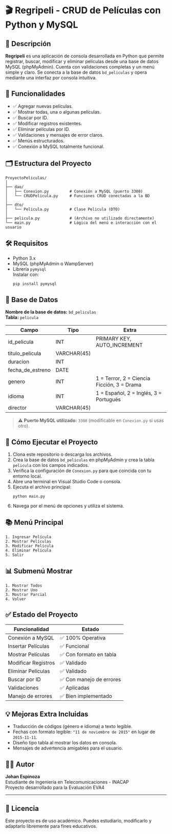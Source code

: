 # 🎬 Regripeli - CRUD de Películas con Python y MySQL

## 📌 Descripción
**Regripeli** es una aplicación de consola desarrollada en Python que permite 
registrar, buscar, modificar y eliminar películas desde una base de datos MySQL (phpMyAdmin). 
Cuenta con validaciones completas y un menú simple y claro. 
Se conecta a la base de datos `bd_peliculas` y opera mediante una interfaz por consola intuitiva.

## 🧠 Funcionalidades
- ✅ Agregar nuevas películas.
- ✅ Mostrar todas, una o algunas películas.
- ✅ Buscar por ID.
- ✅ Modificar registros existentes.
- ✅ Eliminar películas por ID.
- ✅ Validaciones y mensajes de error claros.
- ✅ Menús estructurados.
- ✅ Conexión a MySQL totalmente funcional.

## 🗂 Estructura del Proyecto
```
ProyectoPeliculas/
│
├── dao/
│   ├── Conexion.py         # Conexión a MySQL (puerto 3308)
│   └── CRUDPelicula.py     # Funciones CRUD conectadas a la BD
│
├── dto/
│   └── Pelicula.py         # Clase Pelicula (DTO)
│
├── pelicula.py             # (Archivo no utilizado directamente)
└── main.py                 # Lógica del menú e interacción con el usuario
```

## 🛠 Requisitos
- Python 3.x
- MySQL (phpMyAdmin o WampServer)
- Librería `pymysql`  
  Instalar con:
  ```
  pip install pymysql
  ```

## 🧩 Base de Datos
**Nombre de la base de datos:** `bd_peliculas`  
**Tabla:** `pelicula`

| Campo             | Tipo        | Extra                                |
|------------------|-------------|--------------------------------------|
| id_pelicula      | INT         | PRIMARY KEY, AUTO_INCREMENT          |
| titulo_pelicula  | VARCHAR(45) |                                      |
| duracion         | INT         |                                      |
| fecha_de_estreno | DATE        |                                      |
| genero           | INT         | 1 = Terror, 2 = Ciencia Ficción, 3 = Drama |
| idioma           | INT         | 1 = Español, 2 = Inglés, 3 = Portugués |
| director         | VARCHAR(45) |                                      |

> ⚠️ **Puerto MySQL utilizado:** `3308` (modificable en `Conexion.py` si usas otro).

## 🚀 Cómo Ejecutar el Proyecto

1. Clona este repositorio o descarga los archivos.
2. Crea la base de datos `bd_peliculas` en phpMyAdmin y crea la tabla `pelicula` con los campos indicados.
3. Verifica la configuración de `Conexion.py` para que coincida con tu entorno local.
4. Abre una terminal en Visual Studio Code o consola.
5. Ejecuta el archivo principal:
   ```
   python main.py
   ```
6. Navega por el menú de opciones y utiliza el sistema.

## 📚 Menú Principal
```
1. Ingresar Película
2. Mostrar Películas
3. Modificar Película
4. Eliminar Película
5. Salir
```

## 📊 Submenú Mostrar
```
1. Mostrar Todos
2. Mostrar Uno
3. Mostrar Parcial
4. Volver
```

## ✅ Estado del Proyecto

| Funcionalidad           | Estado           |
|------------------------|------------------|
| Conexión a MySQL       | ✅ 100% Operativa |
| Insertar Películas     | ✅ Funcional      |
| Mostrar Películas      | ✅ Con formato en tabla |
| Modificar Registros    | ✅ Validado       |
| Eliminar Películas     | ✅ Validado       |
| Buscar por ID          | ✅ Con manejo de errores |
| Validaciones           | ✅ Aplicadas      |
| Manejo de errores      | ✅ Bien implementado |

## 💡 Mejoras Extra Incluidas
- Traducción de códigos (género e idioma) a texto legible.
- Fechas con formato legible: `"11 de noviembre de 2015"` en lugar de `2015-11-11`.
- Diseño tipo tabla al mostrar los datos en consola.
- Mensajes de advertencia amigables para el usuario.

## 👨‍💻 Autor
**Johan Espinoza**  
Estudiante de Ingeniería en Telecomunicaciones - INACAP  
Proyecto desarrollado para la Evaluación EVA4

---

## 📝 Licencia
Este proyecto es de uso académico. Puedes estudiarlo, modificarlo y adaptarlo libremente para fines educativos.
